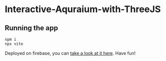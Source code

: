 # Interactive-Aquraium-with-ThreeJS

## Running the app
```
npm i
npx vite
```

Deployed on firebase, you can [take a look at it here](https://interactive-aquarium.web.app/). Have fun!
